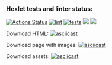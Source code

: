 ### Hexlet tests and linter status:
[![Actions Status](https://github.com/Ivansergee/python-project-lvl3/workflows/hexlet-check/badge.svg)](https://github.com/Ivansergee/python-project-lvl3/actions)
[![lint](https://github.com/Ivansergee/python-project-lvl3/actions/workflows/lint.yml/badge.svg)](https://github.com/Ivansergee/python-project-lvl3/actions/workflows/lint.yml)
[![tests](https://github.com/Ivansergee/python-project-lvl3/actions/workflows/tests.yml/badge.svg)](https://github.com/Ivansergee/python-project-lvl3/actions/workflows/tests.yml)
<a href="https://codeclimate.com/github/Ivansergee/python-project-lvl3/maintainability"><img src="https://api.codeclimate.com/v1/badges/80d54b39c2f225aebbb2/maintainability" /></a>
<a href="https://codeclimate.com/github/Ivansergee/python-project-lvl3/test_coverage"><img src="https://api.codeclimate.com/v1/badges/80d54b39c2f225aebbb2/test_coverage" /></a>

Download HTML:
[![asciicast](https://asciinema.org/a/AsHjvx6PZ94mhetV98riCtj52.svg)](https://asciinema.org/a/AsHjvx6PZ94mhetV98riCtj52)

Download page with images:
[![asciicast](https://asciinema.org/a/J8UEfvtxeerbbuS74NImcRxuc.svg)](https://asciinema.org/a/J8UEfvtxeerbbuS74NImcRxuc)

Download assets:
[![asciicast](https://asciinema.org/a/3DrbtrMfCtDZIcrTsRcTr8n4h.svg)](https://asciinema.org/a/3DrbtrMfCtDZIcrTsRcTr8n4h)